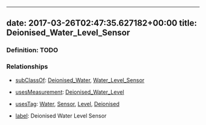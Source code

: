 
---
date: 2017-03-26T02:47:35.627182+00:00
title: Deionised_Water_Level_Sensor
---
### Definition: TODO

### Relationships

* [subClassOf](http://www.w3.org/2000/01/rdf-schema#subClassOf): [Deionised_Water](https://brickschema.org/schema/1.0/Brick#Deionised_Water), [Water_Level_Sensor](https://brickschema.org/schema/1.0/Brick#Water_Level_Sensor)

* [usesMeasurement](https://brickschema.org/schema/1.0/BrickFrame#usesMeasurement): [Deionised_Water_Level](https://brickschema.org/schema/1.0/Brick#Deionised_Water_Level)

* [usesTag](https://brickschema.org/schema/1.0/BrickFrame#usesTag): [Water](https://brickschema.org/schema/1.0/BrickTag#Water), [Sensor](https://brickschema.org/schema/1.0/BrickTag#Sensor), [Level](https://brickschema.org/schema/1.0/BrickTag#Level), [Deionised](https://brickschema.org/schema/1.0/BrickTag#Deionised)

* [label](http://www.w3.org/2000/01/rdf-schema#label): Deionised Water Level Sensor
